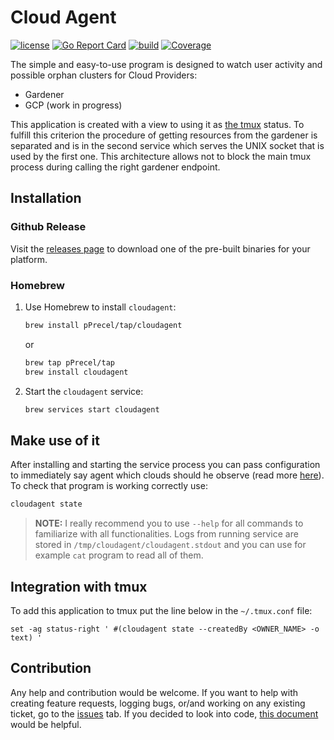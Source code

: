 # Cloud Agent

[![license](https://img.shields.io/badge/License-MIT-brightgreen.svg?style=for-the-badge)](https://github.com/pPrecel/cloudagent/blob/main/LICENSE)
[![Go Report Card](https://goreportcard.com/badge/github.com/pPrecel/cloudagent?style=for-the-badge)](https://goreportcard.com/report/github.com/pPrecel/cloudagent)
[![build](https://img.shields.io/github/workflow/status/pPrecel/cloudagent/build?style=for-the-badge)](https://github.com/pPrecel/cloudagent/actions/workflows/build.yml)
[![Coverage](https://img.shields.io/coveralls/github/pPrecel/cloudagent?style=for-the-badge)](https://coveralls.io/github/pPrecel/cloudagent)

The simple and easy-to-use program is designed to watch user activity and possible orphan clusters for Cloud Providers:

- Gardener
- GCP (work in progress)

This application is created with a view to using it as [the tmux](https://github.com/tmux/tmux) status. To fulfill this criterion the procedure of getting resources from the gardener is separated and is in the second service which serves the UNIX socket that is used by the first one. This architecture allows not to block the main tmux process during calling the right gardener endpoint.

## Installation

### Github Release

Visit the [releases page](https://github.com/pPrecel/cloudagent/releases) to download one of the pre-built binaries for your platform.

### Homebrew

1. Use Homebrew to install `cloudagent`:

    ```bash
    brew install pPrecel/tap/cloudagent
    ```

    or

    ```bash
    brew tap pPrecel/tap
    brew install cloudagent
    ```

2. Start the `cloudagent` service:

    ```bash
    brew services start cloudagent
    ```

## Make use of it

After installing and starting the service process you can pass configuration to immediately say agent which clouds should he observe (read more [here](./docs/configuration-file.md)). To check that program is working correctly use:

```bash
cloudagent state
```

> **NOTE:** I really recommend you to use `--help` for all commands to familiarize with all functionalities. Logs from running service are stored in `/tmp/cloudagent/cloudagent.stdout` and you can use for example `cat` program to read all of them.

## Integration with tmux

To add this application to tmux put the line below in the `~/.tmux.conf` file:

```text
set -ag status-right ' #(cloudagent state --createdBy <OWNER_NAME> -o text) '
```

## Contribution

Any help and contribution would be welcome. If you want to help with creating feature requests, logging bugs, or/and working on any existing ticket, go to the [issues](https://github.com/pPrecel/cloudagent/issues) tab. If you decided to look into code, [this document](./docs/local-development.md) would be helpful.
